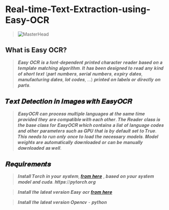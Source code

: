 # Real-time-Text-Extraction-using-Easy-OCR
>![MasterHead](https://img1.daumcdn.net/thumb/R300x0/?fname=https://k.kakaocdn.net/dn/t0JJZ/btq4Hw1zU8f/Q05Z5ZCDeU7BIhFnBa2v9k/img.jpg)
## What is Easy OCR?
>𝑬𝒂𝒔𝒚 𝑶𝑪𝑹 𝒊𝒔 𝒂 𝒇𝒐𝒏𝒕-𝒅𝒆𝒑𝒆𝒏𝒅𝒆𝒏𝒕 𝒑𝒓𝒊𝒏𝒕𝒆𝒅 𝒄𝒉𝒂𝒓𝒂𝒄𝒕𝒆𝒓 𝒓𝒆𝒂𝒅𝒆𝒓 𝒃𝒂𝒔𝒆𝒅 𝒐𝒏 𝒂 𝒕𝒆𝒎𝒑𝒍𝒂𝒕𝒆 𝒎𝒂𝒕𝒄𝒉𝒊𝒏𝒈 𝒂𝒍𝒈𝒐𝒓𝒊𝒕𝒉𝒎. 𝑰𝒕 𝒉𝒂𝒔 𝒃𝒆𝒆𝒏 𝒅𝒆𝒔𝒊𝒈𝒏𝒆𝒅 𝒕𝒐 𝒓𝒆𝒂𝒅 𝒂𝒏𝒚 𝒌𝒊𝒏𝒅 𝒐𝒇 𝒔𝒉𝒐𝒓𝒕 𝒕𝒆𝒙𝒕 (𝒑𝒂𝒓𝒕 𝒏𝒖𝒎𝒃𝒆𝒓𝒔, 𝒔𝒆𝒓𝒊𝒂𝒍 𝒏𝒖𝒎𝒃𝒆𝒓𝒔, 𝒆𝒙𝒑𝒊𝒓𝒚 𝒅𝒂𝒕𝒆𝒔, 𝒎𝒂𝒏𝒖𝒇𝒂𝒄𝒕𝒖𝒓𝒊𝒏𝒈 𝒅𝒂𝒕𝒆𝒔, 𝒍𝒐𝒕 𝒄𝒐𝒅𝒆𝒔, …) 𝒑𝒓𝒊𝒏𝒕𝒆𝒅 𝒐𝒏 𝒍𝒂𝒃𝒆𝒍𝒔 𝒐𝒓 𝒅𝒊𝒓𝒆𝒄𝒕𝒍𝒚 𝒐𝒏 𝒑𝒂𝒓𝒕𝒔.
## 𝑻𝒆𝒙𝒕 𝑫𝒆𝒕𝒆𝒄𝒕𝒊𝒐𝒏 𝒊𝒏 𝑰𝒎𝒂𝒈𝒆𝒔 𝒘𝒊𝒕𝒉 𝑬𝒂𝒔𝒚𝑶𝑪𝑹 
>𝑬𝒂𝒔𝒚𝑶𝑪𝑹 𝒄𝒂𝒏 𝒑𝒓𝒐𝒄𝒆𝒔𝒔 𝒎𝒖𝒍𝒕𝒊𝒑𝒍𝒆 𝒍𝒂𝒏𝒈𝒖𝒂𝒈𝒆𝒔 𝒂𝒕 𝒕𝒉𝒆 𝒔𝒂𝒎𝒆 𝒕𝒊𝒎𝒆 𝒑𝒓𝒐𝒗𝒊𝒅𝒆𝒅 𝒕𝒉𝒆𝒚 𝒂𝒓𝒆 𝒄𝒐𝒎𝒑𝒂𝒕𝒊𝒃𝒍𝒆 𝒘𝒊𝒕𝒉 𝒆𝒂𝒄𝒉 𝒐𝒕𝒉𝒆𝒓.  𝑻𝒉𝒆 𝑹𝒆𝒂𝒅𝒆𝒓 𝒄𝒍𝒂𝒔𝒔 𝒊𝒔 𝒕𝒉𝒆 𝒃𝒂𝒔𝒆 𝒄𝒍𝒂𝒔𝒔 𝒇𝒐𝒓 𝑬𝒂𝒔𝒚𝑶𝑪𝑹 𝒘𝒉𝒊𝒄𝒉 𝒄𝒐𝒏𝒕𝒂𝒊𝒏𝒔 𝒂 𝒍𝒊𝒔𝒕 𝒐𝒇 𝒍𝒂𝒏𝒈𝒖𝒂𝒈𝒆 𝒄𝒐𝒅𝒆𝒔 𝒂𝒏𝒅 𝒐𝒕𝒉𝒆𝒓 𝒑𝒂𝒓𝒂𝒎𝒆𝒕𝒆𝒓𝒔 𝒔𝒖𝒄𝒉 𝒂𝒔 𝑮𝑷𝑼 𝒕𝒉𝒂𝒕 𝒊𝒔 𝒃𝒚 𝒅𝒆𝒇𝒂𝒖𝒍𝒕 𝒔𝒆𝒕 𝒕𝒐 𝑻𝒓𝒖𝒆. 𝑻𝒉𝒊𝒔 𝒏𝒆𝒆𝒅𝒔 𝒕𝒐 𝒓𝒖𝒏 𝒐𝒏𝒍𝒚 𝒐𝒏𝒄𝒆 𝒕𝒐 𝒍𝒐𝒂𝒅 𝒕𝒉𝒆 𝒏𝒆𝒄𝒆𝒔𝒔𝒂𝒓𝒚 𝒎𝒐𝒅𝒆𝒍𝒔. 𝑴𝒐𝒅𝒆𝒍 𝒘𝒆𝒊𝒈𝒉𝒕𝒔 𝒂𝒓𝒆 𝒂𝒖𝒕𝒐𝒎𝒂𝒕𝒊𝒄𝒂𝒍𝒍𝒚 𝒅𝒐𝒘𝒏𝒍𝒐𝒂𝒅𝒆𝒅 𝒐𝒓 𝒄𝒂𝒏 𝒃𝒆 𝒎𝒂𝒏𝒖𝒂𝒍𝒍𝒚 𝒅𝒐𝒘𝒏𝒍𝒐𝒂𝒅𝒆𝒅 𝒂𝒔 𝒘𝒆𝒍𝒍.
## 𝑹𝒆𝒒𝒖𝒊𝒓𝒆𝒎𝒆𝒏𝒕𝒔
>𝑰𝒏𝒔𝒕𝒂𝒍𝒍 𝑻𝒐𝒓𝒄𝒉 𝒊𝒏 𝒚𝒐𝒖𝒓 𝒔𝒚𝒔𝒕𝒆𝒎, [𝒇𝒓𝒐𝒎 𝒉𝒆𝒓𝒆](𝒉𝒕𝒕𝒑𝒔://𝒑𝒚𝒕𝒐𝒓𝒄𝒉.𝒐𝒓𝒈) , 𝒃𝒂𝒔𝒆𝒅 𝒐𝒏 𝒚𝒐𝒖𝒓 𝒔𝒚𝒔𝒕𝒆𝒎 𝒎𝒐𝒅𝒆𝒍 𝒂𝒏𝒅 𝒄𝒖𝒅𝒂.
𝒉𝒕𝒕𝒑𝒔://𝒑𝒚𝒕𝒐𝒓𝒄𝒉.𝒐𝒓𝒈

>𝑰𝒏𝒔𝒕𝒂𝒍𝒍 𝒕𝒉𝒆 𝒍𝒂𝒕𝒆𝒔𝒕 𝒗𝒆𝒓𝒔𝒊𝒐𝒏 𝑬𝒂𝒔𝒚 𝒐𝒄𝒓 [𝒇𝒓𝒐𝒎 𝒉𝒆𝒓𝒆](https://github.com/JaidedAI/EasyOCR)

>𝑰𝒏𝒔𝒕𝒂𝒍𝒍 𝒕𝒉𝒆 𝒍𝒂𝒕𝒆𝒔𝒕 𝒗𝒆𝒓𝒔𝒊𝒐𝒏 𝑶𝒑𝒆𝒏𝒄𝒗 - 𝒑𝒚𝒕𝒉𝒐𝒏
